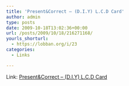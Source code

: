 ```yaml
---
title: 'Present&Correct – (D.I.Y) L.C.D Card'
author: admin
type: posts
date: 2009-10-18T13:02:36+00:00
url: /posts/2009/10/18/216271168/
yourls_shorturl:
  - https://lobban.org/i/23
categories:
  - Links

---
```

Link: [Present&Correct &#8211; (D.I.Y) L.C.D Card][1]

 [1]: http://www.presentandcorrect.com/item.php?item_id=275&page=7&category_id=4